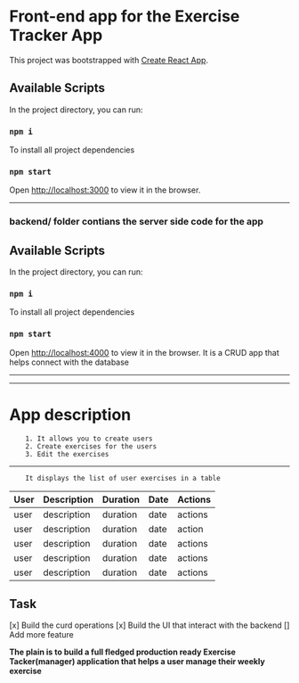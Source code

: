 # Front-end app for the Exercise Tracker App
This project was bootstrapped with [Create React App](https://github.com/facebook/create-react-app).

## Available Scripts

In the project directory, you can run:
### `npm i`
To install all project dependencies

### `npm start`
Open [http://localhost:3000](http://localhost:3000) to view it in the browser.

---
### backend/ folder contians the server side code for the app

## Available Scripts

In the project directory, you can run:
### `npm i`
To install all project dependencies

### `npm start`
Open [http://localhost:4000](http://localhost:4000) to view it in the browser.
It is a CRUD app that helps connect with the database 

---
---
# App description 
        1. It allows you to create users 
        2. Create exercises for the users
        3. Edit the exercises
---
        It displays the list of user exercises in a table

| User     | Description | Duration | Date | Actions |
|----------|-------------|----------|------|---------|
| user     | description | duration | date | actions |
| user     | description | duration | date | action  |
| user     | description | duration | date | actions |
| user     | description | duration | date | actions |
| user     | description | duration | date | actions |

## Task

[x] Build the curd operations
[x] Build the UI that interact with the backend
[] Add more feature 

__The plain is to build a full fledged production ready Exercise Tacker(manager) application that helps a user manage their weekly exercise__

